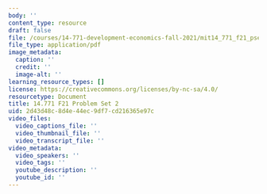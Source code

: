```yaml
---
body: ''
content_type: resource
draft: false
file: /courses/14-771-development-economics-fall-2021/mit14_771_f21_pset2.pdf
file_type: application/pdf
image_metadata:
  caption: ''
  credit: ''
  image-alt: ''
learning_resource_types: []
license: https://creativecommons.org/licenses/by-nc-sa/4.0/
resourcetype: Document
title: 14.771 F21 Problem Set 2
uid: 2d43d48c-8d4e-44ec-9df7-cd216365e97c
video_files:
  video_captions_file: ''
  video_thumbnail_file: ''
  video_transcript_file: ''
video_metadata:
  video_speakers: ''
  video_tags: ''
  youtube_description: ''
  youtube_id: ''
---
```

